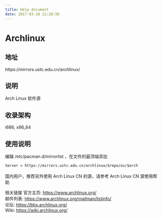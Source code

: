 ```yaml
---
title: Help document
date: 2017-03-28 22:20:56
---
```


<h1>Archlinux</h1>
<h2>地址</h2>
https://mirrors.ustc.edu.cn/archlinux/

<h2>说明</h2>
Arch Linux 软件源

<h2>收录架构</h2>
i686, x86_64

<h2>使用说明</h2>
编辑 /etc/pacman.d/mirrorlist ，在文件的最顶端添加</br>
<code>
Server = https://mirrors.ustc.edu.cn/archlinux/$repo/os/$arch
</code></br>
国内用户，推荐另外使用 Arch Linux CN 的源，请参考 Arch Linux CN 源使用帮助

相关链接
官方主页:	https://www.archlinux.org/</br>
邮件列表:	https://www.archlinux.org/mailman/listinfo/</br>
论坛:	https://bbs.archlinux.org/</br>
Wiki:	https://wiki.archlinux.org/</br>
